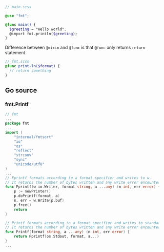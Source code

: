 ```scss
// main.scss

@use "fmt";

@func main() {
  $greeting = "Hello world";
  @import fmt.println($greeting);
}
```

Difference between `@mixin` and `@func` is that `@func` only returns `return` statement

```scss
// fmt.scss
@func print-ln($format) {
  // return something
}
```

## Go source

### fmt.Printf

```go
// fmt
...
package fmt
...
import (
	"internal/fmtsort"
	"io"
	"os"
	"reflect"
	"strconv"
	"sync"
	"unicode/utf8"
)
...
// Fprintf formats according to a format specifier and writes to w.
// It returns the number of bytes written and any write error encountered.
func Fprintf(w io.Writer, format string, a ...any) (n int, err error) {
	p := newPrinter()
	p.doPrintf(format, a)
	n, err = w.Write(p.buf)
	p.free()
	return
}

// Printf formats according to a format specifier and writes to standard output.
// It returns the number of bytes written and any write error encountered.
func Printf(format string, a ...any) (n int, err error) {
	return Fprintf(os.Stdout, format, a...)
}
...
```
